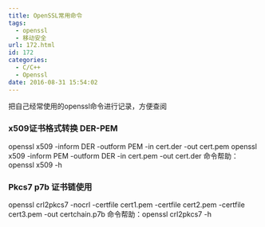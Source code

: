 ```yaml
---
title: OpenSSL常用命令
tags:
  - openssl
  - 移动安全
url: 172.html
id: 172
categories:
  - C/C++
  - Openssl
date: 2016-08-31 15:54:02
---
```


把自己经常使用的openssl命令进行记录，方便查阅

### x509证书格式转换 DER-PEM

openssl x509 -inform DER -outform PEM -in cert.der -out cert.pem
openssl x509 -inform PEM -outform DER -in cert.pem -out cert.der
命令帮助：openssl x509 -h

### Pkcs7 p7b 证书链使用

openssl crl2pkcs7 -nocrl -certfile cert1.pem -certfile cert2.pem -certfile cert3.pem -out certchain.p7b
命令帮助：openssl crl2pkcs7 -h